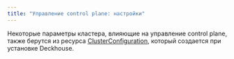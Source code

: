 ```yaml
---
title: "Управление control plane: настройки"
---
```


Некоторые параметры кластера, влияющие на управление control plane, также берутся из ресурса [ClusterConfiguration](installing/configuration.html#clusterconfiguration), который создается при установке Deckhouse.

<!-- SCHEMA -->
